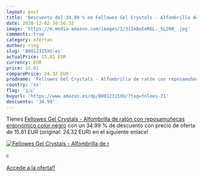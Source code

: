 ```yaml
---
layout: post
title: 'Descuento del 34.99 % en Fellowes Gel Crystals - Alfombrilla de r'
date: 2020-12-02 20:56:32
image: 'https://m.media-amazon.com/images/I/31Im8eEeR6L._SL200_.jpg'
comments: true
category: ofertas
author: ring
slug: 'B0012315XU-es'
actualPrice: 15.81 EUR
currency: EUR
price: 15.81
comparePrice: 24.32 EUR
prodname: 'Fellowes Gel Crystals - Alfombrilla de ratón con reposamuñecas ergonómico  color negro'
country: 'es'
flag: '🇪🇸'
buyurl: 'https://www.amazon.es/dp/B0012315XU/?tag=tolees-21'
descuento: '34.99'
---
```


Tienes [Fellowes Gel Crystals - Alfombrilla de ratón con reposamuñecas ergonómico  color negro](https://www.amazon.es/dp/B0012315XU/?tag=tolees-21) con un 34.99 % de descuento con precio de oferta de 15.81 EUR (original: 24.32 EUR) en el siguiente enlace!

[![Fellowes Gel Crystals - Alfombrilla de r](https://m.media-amazon.com/images/I/31Im8eEeR6L._SL200_.jpg)](https://www.amazon.es/dp/B0012315XU/?tag=tolees-21)

ℹ️:


[Accede a la oferta!!](https://www.amazon.es/dp/B0012315XU/?tag=tolees-21)

